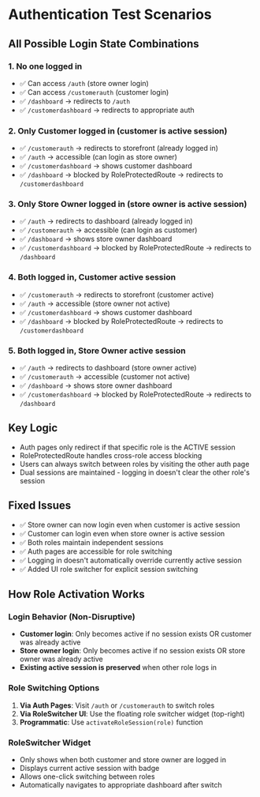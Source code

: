 # Authentication Test Scenarios

## All Possible Login State Combinations

### 1. No one logged in
- ✅ Can access `/auth` (store owner login)
- ✅ Can access `/customerauth` (customer login)
- ✅ `/dashboard` → redirects to `/auth`
- ✅ `/customerdashboard` → redirects to appropriate auth

### 2. Only Customer logged in (customer is active session)
- ✅ `/customerauth` → redirects to storefront (already logged in)
- ✅ `/auth` → accessible (can login as store owner)
- ✅ `/customerdashboard` → shows customer dashboard
- ✅ `/dashboard` → blocked by RoleProtectedRoute → redirects to `/customerdashboard`

### 3. Only Store Owner logged in (store owner is active session)
- ✅ `/auth` → redirects to dashboard (already logged in)
- ✅ `/customerauth` → accessible (can login as customer)
- ✅ `/dashboard` → shows store owner dashboard
- ✅ `/customerdashboard` → blocked by RoleProtectedRoute → redirects to `/dashboard`

### 4. Both logged in, Customer active session
- ✅ `/customerauth` → redirects to storefront (customer active)
- ✅ `/auth` → accessible (store owner not active)
- ✅ `/customerdashboard` → shows customer dashboard
- ✅ `/dashboard` → blocked by RoleProtectedRoute → redirects to `/customerdashboard`

### 5. Both logged in, Store Owner active session
- ✅ `/auth` → redirects to dashboard (store owner active)
- ✅ `/customerauth` → accessible (customer not active)
- ✅ `/dashboard` → shows store owner dashboard
- ✅ `/customerdashboard` → blocked by RoleProtectedRoute → redirects to `/dashboard`

## Key Logic
- Auth pages only redirect if that specific role is the ACTIVE session
- RoleProtectedRoute handles cross-role access blocking
- Users can always switch between roles by visiting the other auth page
- Dual sessions are maintained - logging in doesn't clear the other role's session

## Fixed Issues
- ✅ Store owner can now login even when customer is active session
- ✅ Customer can login even when store owner is active session
- ✅ Both roles maintain independent sessions
- ✅ Auth pages are accessible for role switching
- ✅ Logging in doesn't automatically override currently active session
- ✅ Added UI role switcher for explicit session switching

## How Role Activation Works

### Login Behavior (Non-Disruptive)
- **Customer login**: Only becomes active if no session exists OR customer was already active
- **Store owner login**: Only becomes active if no session exists OR store owner was already active
- **Existing active session is preserved** when other role logs in

### Role Switching Options
1. **Via Auth Pages**: Visit `/auth` or `/customerauth` to switch roles
2. **Via RoleSwitcher UI**: Use the floating role switcher widget (top-right)
3. **Programmatic**: Use `activateRoleSession(role)` function

### RoleSwitcher Widget
- Only shows when both customer and store owner are logged in
- Displays current active session with badge
- Allows one-click switching between roles
- Automatically navigates to appropriate dashboard after switch